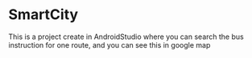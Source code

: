 # SmartCity
This is a project create in AndroidStudio where you can search the bus instruction for one route, and you can see this in google map
